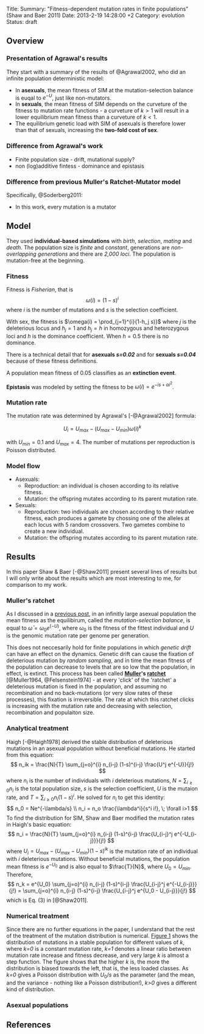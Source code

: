 Title: Summary: "Fitness-dependent mutation rates in finite populations" (Shaw and Baer 2011)
Date: 2013-2-19 14:28:00 +2
Category: evolution
Status: draft

## Overview 

### Presentation of Agrawal's results

They start with a summary of the results of @Agrawal2002, who did an infinite population deterministic model:

* In **asexuals**, the mean fitness of SIM at the mutation-selection balance is euqal to $e^{-U}$, just like non-mutators.
* In **sexuals**, the mean fitness of SIM depends on the curveture of the fitness to mutation rate functions - a curveture of $k>1$ will result in a lower equilibrium mean fitness than a curveture of $k<1$.
* The equilibrium genetic load with SIM of asexuals is therefore lower than that of sexuals, increasing the **two-fold cost of sex**.

### Difference from Agrawal's work

* Finite population size - drift, mutational supply?
* non (log)additive fintess - dominance and epistasis

### Difference from previous Muller's Ratchet-Mutator model

Specifically, @Soderberg2011:

* In this work, every mutation is a mutator

## Model

They used **individual-based simulations** with *birth*, *selection*, *mating* and *death*. The population size is *finite* and *constant*, generations are *non-overlapping generations* and there are *2,000 loci*. The population is mutation-free at the beginning.

### Fitness

Fitness is *Fisherian*, that is 
$$
\omega(i) = (1-s)^i
$$
where *i* is the number of mutations and *s* is the selection coefficient. 

With sex, the fitness is $\omega(i) = \prod_{j=1}^{i}{1-h_j s)}$ where *j* is the deleterious locus and $h_j=1$ and $h_j=h$ in homozygous and heterozygous loci and *h* is the dominance coefficient. When $h=0.5$ there is no dominance. 

There is a technical detail that for **asexuals *s=0.02*** and for **sexuals *s=0.04*** because of these fitness definitions.

A population mean fitness of 0.05 classifies as an **extinction event**.

**Epistasis** was modeled by setting the fitness to be $\omega(i) = e^{-is+\alpha i^2}$.

### Mutation rate

The mutation rate was determined by Agrawal's [-@Agrawal2002] formula:

$$
U_{i} = U_{max}-(U_{max}-U_{min})\omega(i)^k
$$

with $U_{min}=0.1$ and $U_{max}=4$. The number of mutations per reproduction is Poisson distributed. 

### Model flow

- Asexuals:
    - Reproduction: an individual is chosen according to its relative fitness.
    - Mutation: the offspring mutates according to its parent mutation rate.
- Sexuals:
    - Reproduction: two individuals are chosen according to their relative fitness, each produces a gamete by chossing one of the alleles at each locus with 5 random crossovers. Two gametes combine to create a new individual.
    - Mutation: the offspring mutates according to its parent mutation rate.

## Results

In this paper Shaw & Baer [-@Shaw2011] present several lines of results but I will only write about the results which are most interesting to me, for comparison to my work.

### Muller's ratchet

As I discussed in a [previous post](/mean-fitness-at-the-mutation-selection-balance/), in an infinitly large asexual population the mean fitness as the equilibirum, called the *mutation-selection balance*, is equal to $\bar{\omega} = \omega_0 e^(-U)$, where $\omega_0$ is the fitness of the fittest individual and $U$ is the genomic mutation rate per genome per generation.

This does not neccesarily hold for finite populations in which *genetic drift* can have an effect on the dynamics. Genetic drift can cause the fixation of deleterious mutation by *random sampling*, and in time the mean fitness of the population can decrease to levels that are so low that the population, in effect, is extinct. This process has been called **[Muller]'s [ratchet]** [@Muller1964, @Felsenstein1974] - at every 'click' of the 'ratchet' a deleterious mutation is fixed in the population, and assuming no recombination and no back-mutations (or very slow rates of these processes), this fixation is irreversible. The rate at which this ratchet clicks is increasing with the mutation rate and decreasing with selection, recombination and populaiton size.

### Analytical treatment

Haigh [-@Haigh1978] derived the stable distribution of deleterious mutations in an asexual population without beneficial mutations. He started from this equation:
$$
n_ik = \frac{N}{T} \sum_{j=o}^{i} n_{i-j} (1-s)^{i-j} \frac{U^j e^{-U}}{j!}
$$
where $n_i$ is the number of individuals with *i* deleterious mutations, $N=\sum_{i \ge 0} n_i$ is the total population size, *s* is the selection coefficient, *U* is the mutaion rate, and $T = \sum_{i \ge 0} n_i (1-s)^i$. He solved for $n_i$ to get this identity:
$$
n_0 = Ne^{-\lambda/s} \\
n_i = n_o \frac{\lambda^i}{s^i i!}, \; \forall i>1
$$
To find the distribution for SIM, Shaw and Baer modified the mutation rates in Haigh's basic equation:
$$
n_i = \frac{N}{T} \sum_{j=o}^{i} n_{i-j} (1-s)^{i-j} \frac{U_{i-j}^j e^{-U_{i-j}}}{j!}
$$
where $U_{i} = U_{max} - (U_{max} - U_{min})(1-s)^{ik}$ is the mutation rate of an individual with $i$ deleterious mutations.
Without beneficial mutations, the population mean fitness is $e^{-U_0}$ and is also equal to $\frac{T}{N}$, where $U_0 = U_{min}$. Therefore,
$$
n_k = e^{U_0} \sum_{j=o}^{i} n_{i-j} (1-s)^{i-j} \frac{U_{i-j}^j e^{-U_{i-j}}}{j!} = 
\sum_{j=o}^{i} n_{i-j} (1-s)^{i-j} \frac{U_{i-j}^j e^{U_0 - U_{i-j}}}{j!}
$$
which is Eq. (3) in [@Shaw2011]. 

### Numerical treatment 

Since there are no further equations in the paper, I understand that the rest of the treatment of the mutation distribution is numerical. [Figure 1] shows the distribution of mutations in a stable population for different values of *k*, where *k=0* is a constant mutation rate, *k=1* denotes a linear ratio between mutation rate increase and fitness decrease, and very large *k* is almost a step function. The figure shows that the higher *k* is, the more the distribution is biased towards the left, that is, the less loaded classes. As *k=0* gives a Poisson distribution with $U_0/s$ as the parameter (and the mean, and the variance - nothing like a Poisson distribution!), *k>0* gives a different kind of distribution.

### Asexual populations




## References

[Muller]: http://en.wikipedia.org/wiki/Hermann_Joseph_Muller
[ratchet]: http://en.wikipedia.org/wiki/Ratchet_(device)
[Figure 1]: http://onlinelibrary.wiley.com/store/10.1111/j.1420-9101.2011.02320.x/asset/image_n/JEB_2320_f2.gif?v=1&t=hdgbdo6r&s=e408de2de296548126498e914767d39207b9317a